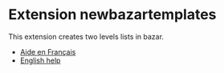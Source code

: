 # Extension newbazartemplates

This extension creates two levels lists in bazar. 

 - [Aide en Français](./fr/README.md)
 - [English help](./en/README.md)

